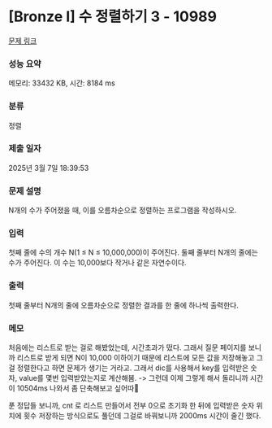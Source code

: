 # [Bronze I] 수 정렬하기 3 - 10989

[문제 링크](https://www.acmicpc.net/problem/10989)

### 성능 요약

메모리: 33432 KB, 시간: 8184 ms

### 분류

정렬

### 제출 일자

2025년 3월 7일 18:39:53

### 문제 설명

<p>N개의 수가 주어졌을 때, 이를 오름차순으로 정렬하는 프로그램을 작성하시오.</p>

### 입력

 <p>첫째 줄에 수의 개수 N(1 ≤ N ≤ 10,000,000)이 주어진다. 둘째 줄부터 N개의 줄에는 수가 주어진다. 이 수는 10,000보다 작거나 같은 자연수이다.</p>

### 출력

 <p>첫째 줄부터 N개의 줄에 오름차순으로 정렬한 결과를 한 줄에 하나씩 출력한다.</p>

### 메모

처음에는 리스트로 받는 걸로 해봤었는데, 시간초과가 떴다. 그래서 질문 페이지를 보니까 리스트로 받게 되면 N이 10,000 이하이기 때문에 리스트에 모든 값을 저장해놓고 그걸 정렬한다고 하면 문제가 생기는 거라고.
그래서 dic를 사용해서 key를 입력받은 숫자, value를 몇번 입력받았는지로 계산해봄. -> 그런데 이제 그렇게 해서 돌리니까 시간이 10504ms 나와서 좀 단축해보고 싶어따🤣

푼 정답들 보니까, cnt 로 리스트 만들어서 전부 0으로 초기화 한 뒤에 입력받은 숫자 위치에 횟수 저장하는 방식으로도 풀던데 그걸로 바꿔보니까 2000ms 시간이 줄긴 했다.
